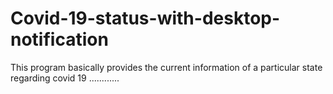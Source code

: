 # Covid-19-status-with-desktop-notification
This program basically provides the current information of a particular state regarding covid 19 ............
